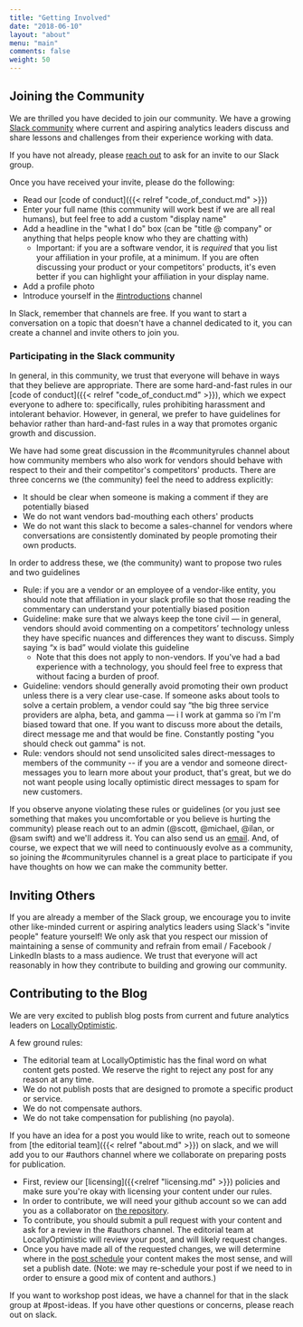 ```yaml
---
title: "Getting Involved"
date: "2018-06-10"
layout: "about"
menu: "main"
comments: false
weight: 50
---
```


## Joining the Community

We are thrilled you have decided to join our community. We have a growing [Slack community](https://locallyoptimistic.slack.com) where current and aspiring analytics leaders discuss and share lessons and challenges from their experience working with data.

If you have not already, please [reach out](mailto:locally-optimistic-admins@googlegroups.com) to ask for an invite to our Slack group. 

Once you have received your invite, please do the following:

* Read our [code of conduct]({{< relref "code_of_conduct.md" >}})
* Enter your full name (this community will work best if we are all real humans), but feel free to add a custom "display name"
* Add a headline in the "what I do" box (can be "title @ company" or anything that helps people know who they are chatting with)
  * Important: if you are a software vendor, it is _required_ that you list your affiliation in your profile, at a minimum. If you are often discussing your product or your competitors' products, it's even better if you can highlight your affiliation in your display name.
* Add a profile photo
* Introduce yourself in the [#introductions](https://locallyoptimistic.slack.com/messages/CBB4QCX4N) channel

In Slack, remember that channels are free. If you want to start a conversation on a topic that doesn't have a channel dedicated to it, you can create a channel and invite others to join you.

###  Participating in the Slack community

In general, in this community, we trust that everyone will behave in ways that they believe are appropriate. There are some hard-and-fast rules in our [code of conduct]({{< relref "code_of_conduct.md" >}}), which we expect everyone to adhere to: specifically, rules prohibiting harassment and intolerant behavior. However, in general, we prefer to have guidelines for behavior rather than hard-and-fast rules in a way that promotes organic growth and discussion. 

We have had some great discussion in the #communityrules channel about how community members who also work for vendors should behave with respect to their and their competitor's competitors' products. There are three concerns we (the community) feel the need to address explicitly:

* It should be clear when someone is making a comment if they are potentially biased
* We do not want vendors bad-mouthing each others' products
* We do not want this slack to become a sales-channel for vendors where conversations are consistently dominated by people promoting their own products.

In order to address these, we (the community) want to propose two rules and two guidelines

* Rule: if you are a vendor or an employee of a vendor-like entity, you should note that affiliation in your slack profile so that those reading the commentary can understand your potentially biased position
* Guideline: make sure that we always keep the tone civil — in general, vendors should avoid commenting on a competitors’ technology unless they have specific nuances and differences they want to discuss. Simply saying “x is bad” would violate this guideline
  * Note that this does not apply to non-vendors. If you've had a bad experience with a technology, you should feel free to express that without facing a burden of proof.
* Guideline: vendors should generally avoid promoting their own product unless there is a very clear use-case. If someone asks about tools to solve a certain problem, a vendor could say “the big three service providers are alpha, beta, and gamma — i I work at gamma so i’m I'm biased toward that one. If you want to discuss more about the details, direct message me and that would be fine. Constantly posting "you should check out gamma" is not.
* Rule: vendors should not send unsolicited sales direct-messages to members of the community -- if you are a vendor and someone direct-messages you to learn more about your product, that's great, but we do not want people using locally optimistic direct messages to spam for new customers.

If you observe anyone violating these rules or guidelines (or you just see something that makes you uncomfortable or you believe is hurting the community) please reach out to an admin (@scott, @michael, @ilan, or @sam swift) and we'll address it. You can also send us an [email](mailto:locally-optimistic-admins@googlegroups.com). And, of course, we expect that we will need to continuously evolve as a community, so joining the #communityrules channel is a great place to participate if you have thoughts on how we can make the community better.

## Inviting Others

If you are already a member of the Slack group, we encourage you to invite other like-minded current or aspiring analytics leaders using Slack's "invite people" feature yourself! We only ask that you respect our mission of maintaining a sense of community and refrain from email / Facebook / LinkedIn blasts to a mass audience. We trust that everyone will act reasonably in how they contribute to building and growing our community.

## Contributing to the Blog

We are very excited to publish blog posts from current and future analytics leaders on [LocallyOptimistic](https://www.locallyoptimistic.com).

A few ground rules:

* The editorial team at LocallyOptimistic has the final word on what content gets posted. We reserve the right to reject any post for any reason at any time.
* We do not publish posts that are designed to promote a specific product or service.
* We do not compensate authors.
* We do not take compensation for publishing (no payola).

If you have an idea for a post you would like to write, reach out to someone from [the editorial team]({{< relref "about.md" >}}) on slack, and we will add you to our #authors channel where we collaborate on preparing posts for publication. 

* First, review our [licensing]({{<relref "licensing.md" >}}) policies and make sure you're okay with licensing your content under our rules.
* In order to contribute, we will need your github account so we can add you as a collaborator on [the repository](https://github.com/locallyoptimistic/LocallyOptimistic).
* To contribute, you should submit a pull request with your content and ask for a review in the #authors channel. The editorial team at LocallyOptimistic will review your post, and will likely request changes. 
* Once you have made all of the requested changes, we will determine where in the [post schedule](https://github.com/locallyoptimistic/LocallyOptimistic/wiki/Schedule) your content makes the most sense, and will set a publish date. (Note: we may re-schedule your post if we need to in order to ensure a good mix of content and authors.)

If you want to workshop post ideas, we have a channel for that in the slack group at #post-ideas. If you have other questions or concerns, please reach out on slack.
